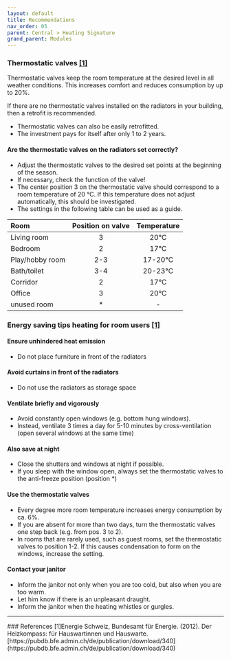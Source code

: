 ```yaml
---
layout: default
title: Recommendations
nav_order: 05
parent: Central > Heating Signature
grand_parent: Modules
---
```


### Thermostatic valves <a href="#recomm_heatcompass">[1]</a>
Thermostatic valves keep the room temperature at the desired level in all weather conditions. This increases comfort and reduces consumption by up to 20%.

If there are no thermostatic valves installed on the radiators in your building, then a retrofit is recommended.
- Thermostatic valves can also be easily retrofitted.
- The investment pays for itself after only 1 to 2 years.

#### Are the thermostatic valves on the radiators set correctly?
- Adjust the thermostatic valves to the desired set points at the beginning of the season.
- If necessary, check the function of the valve!
- The center position 3 on the thermostatic valve should correspond to a room temperature of 20 °C. If this temperature does not adjust automatically, this should be investigated.
- The settings in the following table can be used as a guide.

| Room            | Position on valve | Temperature |
|:----------------|:-------------------------------------:|:-----------:|
| Living room     | 3                                     | 20°C        |
| Bedroom         | 2                                     | 17°C        |
| Play/hobby room | 2-3                                   | 17-20°C     |
| Bath/toilet     | 3-4                                   | 20-23°C     |
| Corridor        | 2                                     | 17°C        |
| Office          | 3                                     | 20°C        |
| unused room     | *                                     | -           |
 
### Energy saving tips heating for room users <a href="#recomm_heatcompass">[1]</a>
#### Ensure unhindered heat emission
- Do not place furniture in front of the radiators

#### Avoid curtains in front of the radiators
- Do not use the radiators as storage space

#### Ventilate briefly and vigorously
- Avoid constantly open windows (e.g. bottom hung windows).
- Instead, ventilate 3 times a day for 5-10 minutes by cross-ventilation (open several windows at the same time)

#### Also save at night
- Close the shutters and windows at night if possible.
- If you sleep with the window open, always set the thermostatic valves to the anti-freeze position (position *)

#### Use the thermostatic valves
- Every degree more room temperature increases energy consumption by ca. 6%.
- If you are absent for more than two days, turn the thermostatic valves one step back (e.g. from pos. 3 to 2).
- In rooms that are rarely used, such as guest rooms, set the thermostatic valves to position 1-2. If this causes condensation to form on the windows, increase the setting.

#### Contact your janitor
- Inform the janitor not only when you are too cold, but also when you are too warm.
- Let him know if there is an unpleasant draught.
- Inform the janitor when the heating whistles or gurgles.

<hr>
### References
<a id="recomm_heatcompass">[1]</a>Energie Schweiz, Bundesamt für Energie. (2012). Der Heizkompass: für Hauswartinnen und Hauswarte.[https://pubdb.bfe.admin.ch/de/publication/download/340](https://pubdb.bfe.admin.ch/de/publication/download/340)<br>
